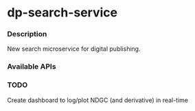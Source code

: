 dp-search-service
================

### Description

New search microservice for digital publishing.

### Available APIs

### TODO
Create dashboard to log/plot NDGC (and derivative) in real-time